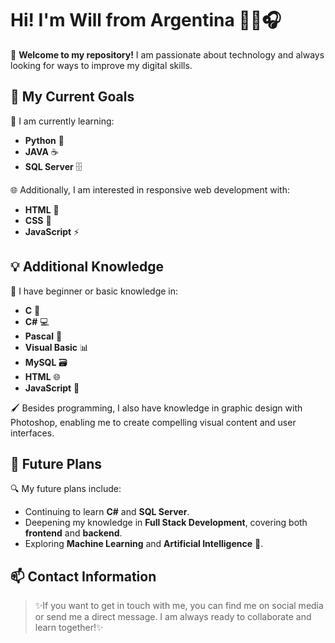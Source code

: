 
#  Hi! I'm Will from Argentina 🤘🎸🎧

👋 **Welcome to my repository!** I am passionate about technology and always looking for ways to improve my digital skills.

## 🚀 My Current Goals

🎯 I am currently learning:

-   **Python** 🐍
-   **JAVA** ☕
-   **SQL Server** 🗄️

🌐 Additionally, I am interested in responsive web development with:

-   **HTML** 📝
-   **CSS** 🎨
-   **JavaScript** ⚡

## 💡 Additional Knowledge

🔰 I have beginner or basic knowledge in:

-   **C** 💾
-    **C#** 💻
-   **Pascal** 📘
-   **Visual Basic** 📊
-   **MySQL** 🗃️
-   **HTML** 🌐
-   **JavaScript** 📜
  
🖌️ Besides programming, I also have knowledge in graphic design with Photoshop, enabling me to create compelling visual content and user interfaces.

## 🌟 Future Plans

🔍 My future plans include:

-   Continuing to learn **C#** and **SQL Server**.
-   Deepening my knowledge in **Full Stack Development**, covering both **frontend** and **backend**.
-   Exploring **Machine Learning** and **Artificial Intelligence** 🤖.

## 📫 Contact Information

> ✨If you want to get in touch with me, you can find me on social media
> or send me a direct message. I am always ready to collaborate and
> learn together!✨

